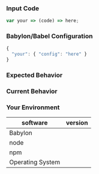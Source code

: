 <!--- Provide a general summary of the issue in the title above -->

### Input Code
<!--- If you're describing a bug, please let us know which sample code reproduces your problem -->

```js
var your => (code) => here;
```

### Babylon/Babel Configuration
<!--- If describing a bug, tell us what your babel configuration looks like -->

```js
{
  "your": { "config": "here" }
}
```

### Expected Behavior
<!--- If you're describing a bug, tell us what should happen -->
<!--- If you're suggesting a change/improvement, tell us how it should work -->

### Current Behavior
<!--- If describing a bug, tell us what happens instead of the expected behavior -->
<!--- If suggesting a change/improvement, explain the difference from current behavior -->

### Your Environment
<!--- Include as many relevant details about the environment you experienced the bug in -->

| software         | version
| ---------------- | -------
| Babylon          |  
| node             | 
| npm              | 
| Operating System | 
